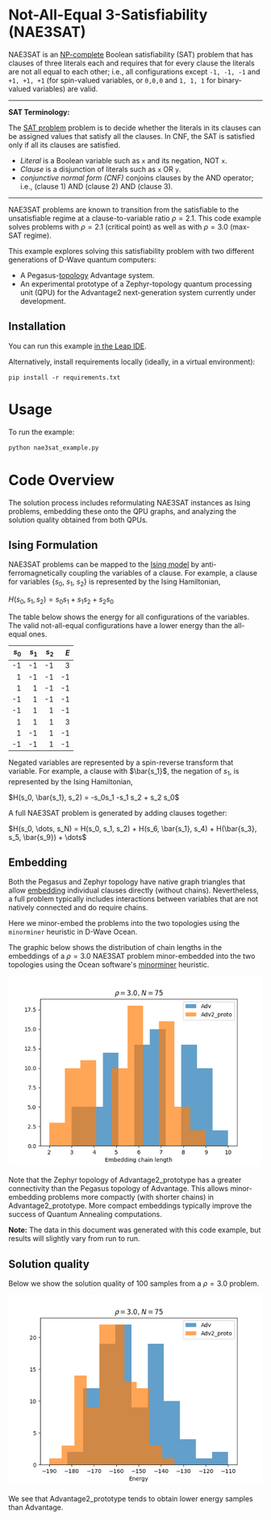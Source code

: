 # Not-All-Equal 3-Satisfiability (NAE3SAT)

NAE3SAT is an [NP-complete](https://en.wikipedia.org/wiki/NP-completeness)
Boolean satisfiability (SAT) problem that has clauses of three literals each and
requires that for every clause the literals are not all equal to each other; i.e.,
all configurations except `-1, -1, -1` and `+1, +1, +1` (for spin-valued variables,
or `0,0,0` and `1, 1, 1` for binary-valued variables) are valid.

---
**SAT Terminology:**

The [SAT problem](https://en.wikipedia.org/wiki/Boolean_satisfiability_problem)
problem is to decide whether the literals in its clauses can be assigned values
that satisfy all the clauses. In CNF, the SAT is satisfied only if all its
clauses are satisfied.

 * *Literal* is a Boolean variable such as `x` and its negation, NOT `x`.
 * *Clause* is a disjunction of literals such as `x` OR `y`.
 * *conjunctive normal form (CNF)* conjoins clauses by the AND operator; i.e.,
   (clause 1) AND (clause 2) AND (clause 3).

---

NAE3SAT problems are known to transition from the satisfiable to the unsatisfiable
regime at a clause-to-variable ratio $\rho=2.1$. This code example solves problems
with $\rho=2.1$ (critical point) as well as with $\rho=3.0$ (max-SAT regime).

This example explores solving this satisfiability problem with two different
generations of D-Wave quantum computers:

* A Pegasus-[topology](https://docs.ocean.dwavesys.com/en/stable/concepts/topology.html)
  Advantage system.
* An experimental prototype of a Zephyr-topology quantum processing unit (QPU)
  for the Advantage2 next-generation system currently under development.

## Installation

You can run this example
[in the Leap IDE](https://ide.dwavesys.io/#https://github.com/dwave-examples/NAE3SAT).

Alternatively, install requirements locally (ideally, in a virtual environment):

    pip install -r requirements.txt

# Usage

To run the example:
```bash
python nae3sat_example.py
```

# Code Overview

The solution process includes reformulating NAE3SAT instances as Ising problems,
embedding these onto the QPU graphs, and analyzing the solution quality obtained
from both QPUs.

## Ising Formulation

NAE3SAT problems can be mapped to the
[Ising model](https://docs.ocean.dwavesys.com/en/stable/concepts/bqm.html) by
anti-ferromagnetically coupling the variables of a clause. For example, a clause
for variables {$s_0$, $s_1$, $s_2$} is represented by the Ising Hamiltonian,

$H(s_0, s_1, s_2) = s_0s_1 + s_1 s_2 + s_2 s_0$

The table below shows the energy for all configurations of the variables. The
valid not-all-equal configurations have a lower energy than the all-equal ones.

|$s_0$| $s_1$|$s_2$|$E$|
|---:|---:|---:|---:|
|-1| -1| -1|3|
| 1| -1| -1|-1|
| 1|  1| -1|-1|
|-1|  1| -1|-1|
|-1|  1|  1|-1|
| 1|  1|  1|3|
| 1| -1|  1|-1|
|-1| -1|  1|-1|

Negated variables are represented by a spin-reverse transform that variable. For
example, a clause with $\bar{s_1}$, the negation of $s_1$, is represented by the
Ising Hamiltonian,

$H(s_0, \bar{s_1}, s_2) = -s_0s_1 -s_1 s_2 + s_2 s_0$

A full NAE3SAT problem is generated by adding clauses together:

$H(s_0, \dots, s_N) = H(s_0, s_1, s_2) + H(s_6, \bar{s_1}, s_4) + H(\bar{s_3}, s_5, \bar{s_9}) + \dots$

## Embedding

Both the Pegasus and Zephyr topology have native graph triangles that allow
[embedding](https://docs.ocean.dwavesys.com/en/stable/concepts/embedding.html)
individual clauses directly (without chains). Nevertheless, a full problem
typically includes interactions between variables that are not natively connected
and do require chains.

Here we minor-embed the problems into the two topologies using the `minorminer` heuristic in D-Wave Ocean.

The graphic below shows the distribution of chain lengths in the embeddings of a
$\rho=3.0$ NAE3SAT problem minor-embedded into the two topologies using the
Ocean software's
[minorminer](https://docs.ocean.dwavesys.com/en/stable/docs_minorminer/source/sdk_index.html)
heuristic.

![](/readme_images/rho_300_chain_length.png)

Note that the Zephyr topology of Advantage2_prototype has a greater connectivity than the Pegasus topology of Advantage. This allows minor-embedding problems more compactly (with shorter chains) in Advantage2_prototype. More compact embeddings typically improve the success of Quantum Annealing computations.

**Note:** The data in this document was generated with this code example, but results will slightly vary from run to run.

## Solution quality

Below we show the solution quality of 100 samples from a $\rho=3.0$ problem.

![](/readme_images/rho_300_energies.png)

We see that Advantage2_prototype tends to obtain lower energy samples than Advantage.
